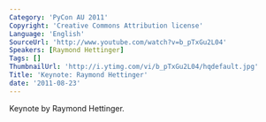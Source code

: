 ```yaml
---
Category: 'PyCon AU 2011'
Copyright: 'Creative Commons Attribution license'
Language: 'English'
SourceUrl: 'http://www.youtube.com/watch?v=b_pTxGu2L04'
Speakers: [Raymond Hettinger]
Tags: []
ThumbnailUrl: 'http://i.ytimg.com/vi/b_pTxGu2L04/hqdefault.jpg'
Title: 'Keynote: Raymond Hettinger'
date: '2011-08-23'
---
```

Keynote by Raymond Hettinger.

